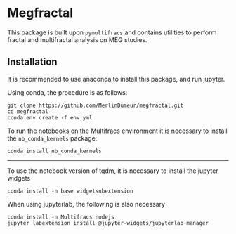 # Megfractal

This package is built upon `pymultifracs` and contains utilities to perform fractal and multifractal analysis on MEG studies.

## Installation

It is recommended to use anaconda to install this package, and run jupyter.

Using conda, the procedure is as follows:

```
git clone https://github.com/MerlinDumeur/megfractal.git
cd megfractal
conda env create -f env.yml
```

To run the notebooks on the Multifracs environment it is necessary to install the `nb_conda_kernels` package:

```
conda install nb_conda_kernels
```

---

To use the notebook version of tqdm, it is necessary to install the jupyter widgets

```
conda install -n base widgetsnbextension
```

When using jupyterlab, the following is also necessary

```
conda install -n Multifracs nodejs
jupyter labextension install @jupyter-widgets/jupyterlab-manager
```